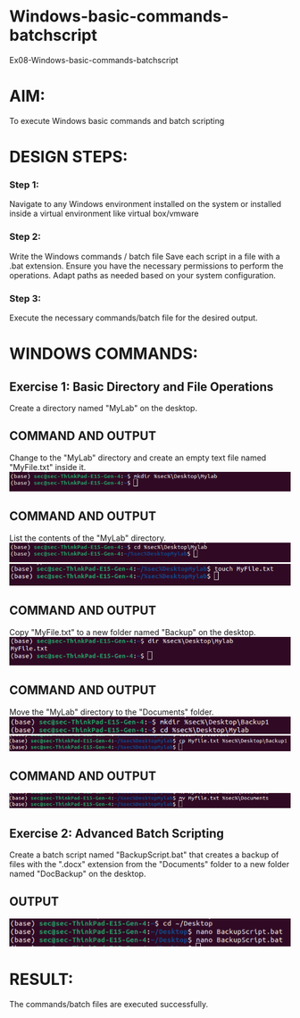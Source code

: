 # Windows-basic-commands-batchscript
Ex08-Windows-basic-commands-batchscript

# AIM:
To execute Windows basic commands and batch scripting

# DESIGN STEPS:

### Step 1:
Navigate to any Windows environment installed on the system or installed inside a virtual environment like virtual box/vmware 
### Step 2:
Write the Windows commands / batch file
Save each script in a file with a .bat extension.
Ensure you have the necessary permissions to perform the operations.
Adapt paths as needed based on your system configuration.
### Step 3:
Execute the necessary commands/batch file for the desired output. 
# WINDOWS COMMANDS:
## Exercise 1: Basic Directory and File Operations
Create a directory named "MyLab" on the desktop.
## COMMAND AND OUTPUT
Change to the "MyLab" directory and create an empty text file named "MyFile.txt" inside it.
![output](./a.png)
## COMMAND AND OUTPUT
List the contents of the "MyLab" directory.
![output](./b.png)
![output](./c.png)
## COMMAND AND OUTPUT
Copy "MyFile.txt" to a new folder named "Backup" on the desktop.
![output](./e.png)
## COMMAND AND OUTPUT
Move the "MyLab" directory to the "Documents" folder.
![output](./f.png)
![output](./h.png)
## COMMAND AND OUTPUT
![output](./i.png)
## Exercise 2: Advanced Batch Scripting
Create a batch script named "BackupScript.bat" that creates a backup of files with the ".docx" extension from the "Documents" folder to a new folder named "DocBackup" on the desktop.
## OUTPUT
![output](./j.png)
# RESULT:
The commands/batch files are executed successfully.

